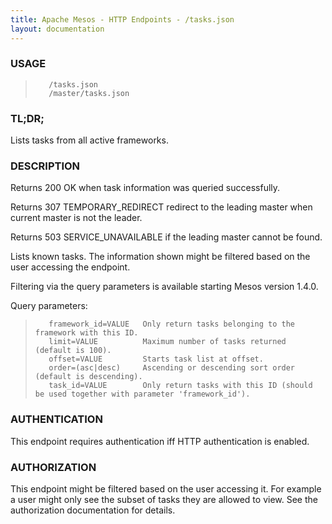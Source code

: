 ```yaml
---
title: Apache Mesos - HTTP Endpoints - /tasks.json
layout: documentation
---
```

<!--- This is an automatically generated file. DO NOT EDIT! --->

### USAGE ###
>        /tasks.json
>        /master/tasks.json

### TL;DR; ###
Lists tasks from all active frameworks.

### DESCRIPTION ###
Returns 200 OK when task information was queried successfully.

Returns 307 TEMPORARY_REDIRECT redirect to the leading master when
current master is not the leader.

Returns 503 SERVICE_UNAVAILABLE if the leading master cannot be
found.

Lists known tasks.
The information shown might be filtered based on the user
accessing the endpoint.

Filtering via the query parameters is available starting Mesos version 1.4.0.

Query parameters:

>        framework_id=VALUE   Only return tasks belonging to the framework with this ID.
>        limit=VALUE          Maximum number of tasks returned (default is 100).
>        offset=VALUE         Starts task list at offset.
>        order=(asc|desc)     Ascending or descending sort order (default is descending).
>        task_id=VALUE        Only return tasks with this ID (should be used together with parameter 'framework_id').


### AUTHENTICATION ###
This endpoint requires authentication iff HTTP authentication is
enabled.

### AUTHORIZATION ###
This endpoint might be filtered based on the user accessing it.
For example a user might only see the subset of tasks they are
allowed to view.
See the authorization documentation for details.
